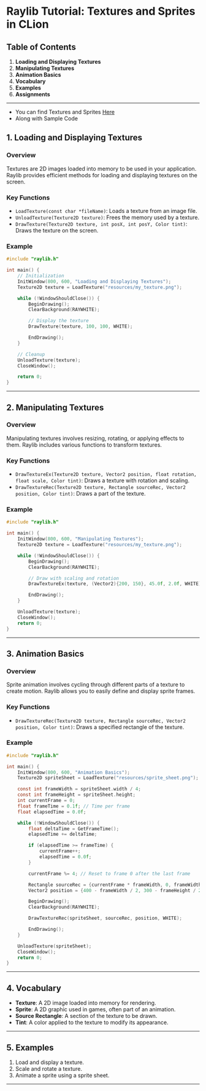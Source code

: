 # Raylib Tutorial: Textures and Sprites in CLion

## Table of Contents

1. **Loading and Displaying Textures**
2. **Manipulating Textures**
3. **Animation Basics**
4. **Vocabulary**
5. **Examples**
6. **Assignments**

---

- You can find Textures and Sprites [Here](https://github.com/raysan5/raylib/blob/master/examples/textures/textures_image_kernel.png)
- Along with Sample Code

## 1. Loading and Displaying Textures

### Overview
Textures are 2D images loaded into memory to be used in your application. Raylib provides efficient methods for loading and displaying textures on the screen.

### Key Functions
- `LoadTexture(const char *fileName)`: Loads a texture from an image file.
- `UnloadTexture(Texture2D texture)`: Frees the memory used by a texture.
- `DrawTexture(Texture2D texture, int posX, int posY, Color tint)`: Draws the texture on the screen.

### Example
```c
#include "raylib.h"

int main() {
    // Initialization
    InitWindow(800, 600, "Loading and Displaying Textures");
    Texture2D texture = LoadTexture("resources/my_texture.png");

    while (!WindowShouldClose()) {
        BeginDrawing();
        ClearBackground(RAYWHITE);

        // Display the texture
        DrawTexture(texture, 100, 100, WHITE);

        EndDrawing();
    }

    // Cleanup
    UnloadTexture(texture);
    CloseWindow();

    return 0;
}
```

---

## 2. Manipulating Textures

### Overview
Manipulating textures involves resizing, rotating, or applying effects to them. Raylib includes various functions to transform textures.

### Key Functions
- `DrawTextureEx(Texture2D texture, Vector2 position, float rotation, float scale, Color tint)`: Draws a texture with rotation and scaling.
- `DrawTextureRec(Texture2D texture, Rectangle sourceRec, Vector2 position, Color tint)`: Draws a part of the texture.

### Example
```c
#include "raylib.h"

int main() {
    InitWindow(800, 600, "Manipulating Textures");
    Texture2D texture = LoadTexture("resources/my_texture.png");

    while (!WindowShouldClose()) {
        BeginDrawing();
        ClearBackground(RAYWHITE);

        // Draw with scaling and rotation
        DrawTextureEx(texture, (Vector2){200, 150}, 45.0f, 2.0f, WHITE);

        EndDrawing();
    }

    UnloadTexture(texture);
    CloseWindow();
    return 0;
}
```

---

## 3. Animation Basics

### Overview
Sprite animation involves cycling through different parts of a texture to create motion. Raylib allows you to easily define and display sprite frames.

### Key Functions
- `DrawTextureRec(Texture2D texture, Rectangle sourceRec, Vector2 position, Color tint)`: Draws a specified rectangle of the texture.

### Example
```c
#include "raylib.h"

int main() {
    InitWindow(800, 600, "Animation Basics");
    Texture2D spriteSheet = LoadTexture("resources/sprite_sheet.png");

    const int frameWidth = spriteSheet.width / 4;
    const int frameHeight = spriteSheet.height;
    int currentFrame = 0;
    float frameTime = 0.1f; // Time per frame
    float elapsedTime = 0.0f;

    while (!WindowShouldClose()) {
        float deltaTime = GetFrameTime();
        elapsedTime += deltaTime;

        if (elapsedTime >= frameTime) {
            currentFrame++;
            elapsedTime = 0.0f;
        }

        currentFrame %= 4; // Reset to frame 0 after the last frame

        Rectangle sourceRec = {currentFrame * frameWidth, 0, frameWidth, frameHeight};
        Vector2 position = {400 - frameWidth / 2, 300 - frameHeight / 2};

        BeginDrawing();
        ClearBackground(RAYWHITE);

        DrawTextureRec(spriteSheet, sourceRec, position, WHITE);

        EndDrawing();
    }

    UnloadTexture(spriteSheet);
    CloseWindow();
    return 0;
}
```

---

## 4. Vocabulary

- **Texture**: A 2D image loaded into memory for rendering.
- **Sprite**: A 2D graphic used in games, often part of an animation.
- **Source Rectangle**: A section of the texture to be drawn.
- **Tint**: A color applied to the texture to modify its appearance.

---

## 5. Examples

1. Load and display a texture.
2. Scale and rotate a texture.
3. Animate a sprite using a sprite sheet.

---